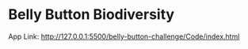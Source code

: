 # Belly Button Biodiversity 

App Link: http://127.0.0.1:5500/belly-button-challenge/Code/index.html

